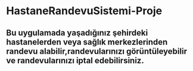 # HastaneRandevuSistemi-Proje

## Bu uygulamada yaşadığınız şehirdeki hastanelerden veya sağlık merkezlerinden randevu alabilir,randevularınızı görüntüleyebilir ve randevularınızı iptal edebilirsiniz.
